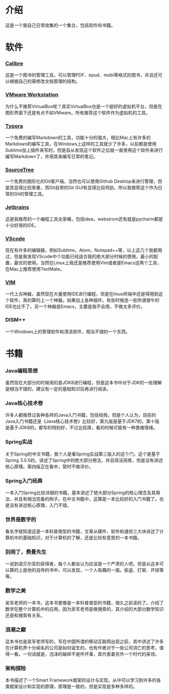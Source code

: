 # 介绍

这是一个我自己日常收集的一个集合，包括软件和书籍。

# 软件

### [Calibre](http://calibre-ebook.com/)

这是一个图书的管理工具，可以管理PDF、epud、mobi等格式的图书，并且还可以根据自己的需修改文档管理的结构。

### [VMware Workstation](http://www.vmware.com/products/workstation.html)

为什么不推荐VirtualBox呢？其实VirtualBox也是一个挺好的虚拟机平台，但是在图形界面下还是有点不如VMware，所有推荐这个软件作为虚拟机的工具。

### [Typora](http://www.typora.io/)

一个免费的编写Markdown的工具，功能十分的强大，相比Mac上有许多的Markdown的编写工具，在Windows上这样的工具就少了许多，以前都是使用Sublime加上插件来写的，但是自从发现这个软件之后就一直使用这个软件来进行编写Markdown了，并用其来编写日常的笔记。

### [SourceTree](https://www.sourcetreeapp.com/)

一个免费的图形化的Git客户端，当然也可以使用Github Desktop来进行管理，但是其显得比较笨重，而Git自带的Git GUI有显得比较鸡肋，所以我推荐这个作为日常的Git的管理工具。

### [Jetbrains](https://www.jetbrains.com/)

这是我推荐的一个编程工具全家桶，包括idea，webstrom还有就是pycharm都是十分好用的IDE。

### [VScode](https://code.visualstudio.com/)

现在有许多的编辑器，例如Sublime，Atom，Notepad++等，以上这几个我都用过，但是我发现VScode中个功能已经适合我的绝大部分时候的使用，最小的配置，最优的使用。当然在Linux上我还是推荐使用Vim或者是Emacs这两个工具，在Mac上推荐使用TextMate。

### [VIM](http://www.vim.org/)

一代上古神器，虽然现在大量使用IDE进行编程，但是在linux终端中还是得用到这个软件，真的算的上一个神器。如果加上各种插件，有些时候连一些所谓很牛的IDE也比不了。另一个神器是Emacs，主要是我不会用，不做太多评价。

### DISM++

一个Windows上的管理软件和清洁软件，相当不错的一个东西。

# 书籍

### Java编程思想

虽然现在大部分的时候用的是JDK8进行编程，但是这本书中对于JDK的一些理解是相当不错的，建议有一定的基础知识后再进行阅读。

### Java核心技术卷

许多人都推荐过各种各样的Java入门书籍，包括视频。但是个人认为，目前的Java入门书籍还是《Java核心技术卷》比较好，第九版是基于JDK7的，第十版是基于JDK8的，都写的特别好，不过比较厚，看的时候可能有一种畏难情绪。

### Spring实战

关于Spring的中文书籍，我个人是看Spring实战第三版入的这个门，这个是基于Spring 3.0.5的，讲述了Spring中的绝大部分用法，并且简洁简练，但是没有讲述核心原理。第四版正在看中，暂时不做评价。

### Spring入门经典

一本入门Spring比较详细的书籍，基本讲述了绝大部分Spring的核心理念及其用法，并且有相当完备的例子。在中文书籍中，这算是一本比较好的入门书籍了。也是没有讲述核心原理，入门不错。

### 世界是数字的

看名字就知道这是一本科普类型的书籍，文章从硬件、软件和通信三大块讲述了计算机中的基础知识，对于计算机的了解，还是比较有意思的一本书籍。

### 别闹了，费曼先生

一说到诺贝尔奖的获得者，每个人都会认为应该是一个严肃的人吧，但是从这本可以算的上是他的自传的书中，可以发现，一个人有趣的一面。偷盗、打架、开锁等等。

### 数学之美

吴军老师的一本书，这本书更像是一本科普类型的书籍，很久之前读的了。介绍了数学在整个计算机中的应用，因为吴军老师是做搜索的，其介绍的大部分数学知识还是和搜索有关系。

### 浪潮之巅

这本书也是吴军老师写的，写在中国所谓的移动互联网出现之前，其中讲述了许多在计算机界十分闻名的公司是如何诞生的，也有作者对于一些公司消亡的思考，值得一看。一句话就是，泡沫的破碎不是件坏事，其代表着另外一个时代的来领。

### 架构探险

本书描述了一个Smart Framework框架的设计与实现，从中可以学习到许多的各类框架设计和实现的原理，原理是一致的，但是实现是多种多样的。



